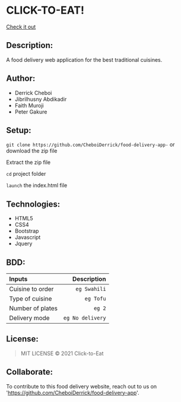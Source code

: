 # CLICK-TO-EAT!
[Check it out](https://github.com/CheboiDerrick/food-delivery-app)


## Description: 
A food delivery web application for the best traditional cuisines.

## Author:
* Derrick Cheboi
* Jibrilhusny Abdikadir
* Faith Muroji
* Peter Gakure

## Setup:
`git clone https://github.com/CheboiDerrick/food-delivery-app-` or download the zip file

Extract the zip file

`cd` project folder

`launch` the index.html file

## Technologies:
* HTML5
* CSS4
* Bootstrap
* Javascript
* Jquery

## BDD:
| Inputs |  Description |
| :---         |          ---: |
| Cuisine to order   | `eg Swahili`|
| Type of cuisine     | `eg Tofu`   |
| Number of plates   | `eg 2`   |
| Delivery mode   | `eg No delivery`   |

## License:
>MIT LICENSE &copy; 2021 Click-to-Eat

## Collaborate:
To contribute to this food delivery website, reach out to us on 'https://github.com/CheboiDerrick/food-delivery-app'.
